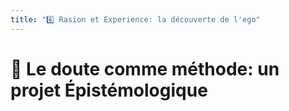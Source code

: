 ```yaml
---
title: "6️⃣ Rasion et Experience: la découverte de l'ego"
---
```

# 🤨 Le doute comme méthode: un projet Épistémologique